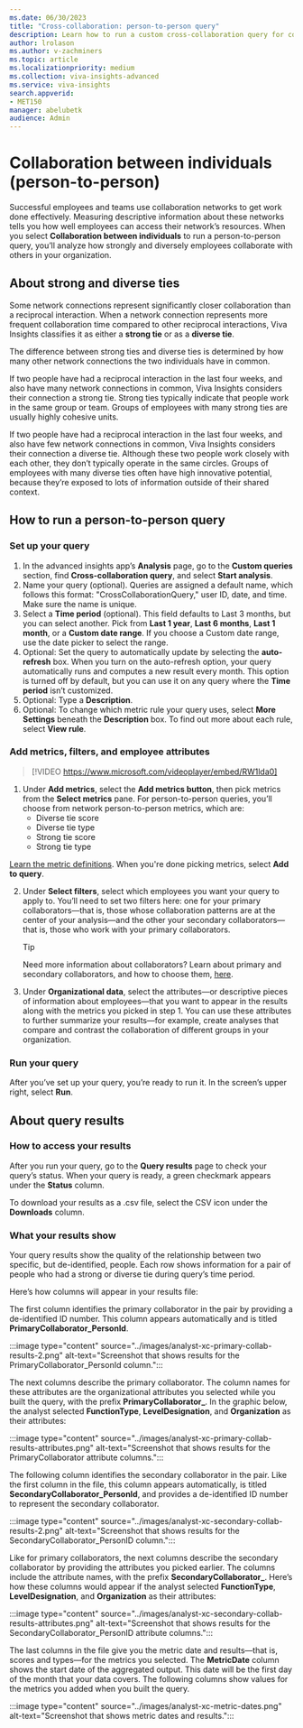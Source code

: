 ```yaml
---
ms.date: 06/30/2023
title: "Cross-collaboration: person-to-person query"
description: Learn how to run a custom cross-collaboration query for collaboration between two individuals in your organization
author: lrolason
ms.author: v-zachminers
ms.topic: article
ms.localizationpriority: medium 
ms.collection: viva-insights-advanced 
ms.service: viva-insights
search.appverid: 
- MET150 
manager: abelubetk
audience: Admin
---
```



# Collaboration between individuals (person-to-person)

Successful employees and teams use collaboration networks to get work done effectively. Measuring descriptive information about these networks tells you how well employees can access their network’s resources. When you select **Collaboration between individuals** to run a person-to-person query, you’ll analyze how strongly and diversely employees collaborate with others in your organization.

## About strong and diverse ties

Some network connections represent significantly closer collaboration than a reciprocal interaction. When a network connection represents more frequent collaboration time compared to other reciprocal interactions, Viva Insights classifies it as either a **strong tie** or as a **diverse tie**.
 
The difference between strong ties and diverse ties is determined by how many other network connections the two individuals have in common.

If two people have had a reciprocal interaction in the last four weeks, and also have many network connections in common, Viva Insights considers their connection a strong tie. Strong ties typically indicate that people work in the same group or team. Groups of employees with many strong ties are usually highly cohesive units.

If two people have had a reciprocal interaction in the last four weeks, and also have few network connections in common, Viva Insights considers their connection a diverse tie. Although these two people work closely with each other, they don’t typically operate in the same circles. Groups of employees with many diverse ties often have high innovative potential, because they’re exposed to lots of information outside of their shared context.

## How to run a person-to-person query 

### Set up your query

1.	In the advanced insights app’s **Analysis** page, go to the **Custom queries** section, find **Cross-collaboration query**, and select **Start analysis**.
1.	Name your query (optional). Queries are assigned a default name, which follows this format: "CrossCollaborationQuery," user ID, date, and time. Make sure the name is unique.
3.	Select a **Time period** (optional). This field defaults to Last 3 months, but you can select another. Pick from **Last 1 year**, **Last 6 months**, **Last 1 month**, or a **Custom date range**. If you choose a Custom date range, use the date picker to select the range.  
4.	Optional: Set the query to automatically update by selecting the **auto-refresh** box. When you turn on the auto-refresh option, your query automatically runs and computes a new result every month. This option is turned off by default, but you can use it on any query where the **Time period** isn’t customized. 
5.	Optional: Type a **Description**.
6.	Optional: To change which metric rule your query uses, select **More Settings** beneath the **Description** box. To find out more about each rule, select **View rule**.

### Add metrics, filters, and employee attributes

> [!VIDEO https://www.microsoft.com/videoplayer/embed/RW1lda0]

1.	Under **Add metrics**, select the **Add metrics button**, then pick metrics from the **Select metrics** pane. For person-to-person queries, you’ll choose from network person-to-person metrics, which are:
    * Diverse tie score
    * Diverse tie type
    * Strong tie score
    * Strong tie type
 
[Learn the metric definitions](../reference/metrics.md). When you're done picking metrics, select **Add to query**.

2. Under **Select filters**, select which employees you want your query to apply to. You’ll need to set two filters here: one for your primary collaborators—that is, those whose collaboration patterns are at the center of your analysis—and the other your secondary collaborators—that is, those who work with your primary collaborators. 
    >[!Tip]
    > Need more information about collaborators? Learn about primary and secondary collaborators, and how to choose them, [here](collaborators.md).

3.	Under **Organizational data**, select the attributes—or descriptive pieces of information about employees—that you want to appear in the results along with the metrics you picked in step 1. You can use these attributes to further summarize your results—for example, create analyses that compare and contrast the collaboration of different groups in your organization.

### Run your query

After you’ve set up your query, you’re ready to run it. In the screen’s upper right, select **Run**.

## About query results

### How to access your results

After you run your query, go to the **Query results** page to check your query’s status. When your query is ready, a green checkmark appears under the **Status** column.

To download your results as a .csv file, select the CSV icon under the **Downloads** column.

### What your results show

Your query results show the quality of the relationship between two specific, but de-identified, people. Each row shows information for a pair of people who had a strong or diverse tie during query’s time period.

Here’s how columns will appear in your results file:

The first column identifies the primary collaborator in the pair by providing a de-identified ID number. This column appears automatically and is titled **PrimaryCollaborator_PersonId**. 

:::image type="content" source="../images/analyst-xc-primary-collab-results-2.png" alt-text="Screenshot that shows results for the PrimaryCollaborator_PersonId column.":::

The next columns describe the primary collaborator. The column names for these attributes are the organizational attributes you selected while you built the query, with the prefix **PrimaryCollaborator_**. In the graphic below, the analyst selected **FunctionType**, **LevelDesignation**, and **Organization** as their attributes:

:::image type="content" source="../images/analyst-xc-primary-collab-results-attributes.png" alt-text="Screenshot that shows results for the PrimaryCollaborator attribute columns.":::

 
The following column identifies the secondary collaborator in the pair. Like the first column in the file, this column appears automatically, is titled **SecondaryCollaborator_PersonId**, and provides a de-identified ID number to represent the secondary collaborator.

:::image type="content" source="../images/analyst-xc-secondary-collab-results-2.png" alt-text="Screenshot that shows results for the SecondaryCollaborator_PersonID column.":::
 
Like for primary collaborators, the next columns describe the secondary collaborator by providing the attributes you picked earlier. The columns include the attribute names, with the prefix **SecondaryCollaborator_**. Here’s how these columns would appear if the analyst selected **FunctionType**, **LevelDesignation**, and **Organization** as their attributes:

:::image type="content" source="../images/analyst-xc-secondary-collab-results-attributes.png" alt-text="Screenshot that shows results for the SecondaryCollaborator_PersonID attribute columns.":::
 
The last columns in the file give you the metric date and results—that is, scores and types—for the metrics you selected.
The **MetricDate** column shows the start date of the aggregated output. This date will be the first day of the month that your data covers. The following columns show values for the metrics you added when you built the query. 

:::image type="content" source="../images/analyst-xc-metric-dates.png" alt-text="Screenshot that shows metric dates and results.":::
